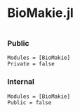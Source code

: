 # BioMakie.jl

```@index
```
 
### Public

```@autodocs
Modules = [BioMakie]
Private = false
```

### Internal

```@autodocs
Modules = [BioMakie]
Public = false
```
